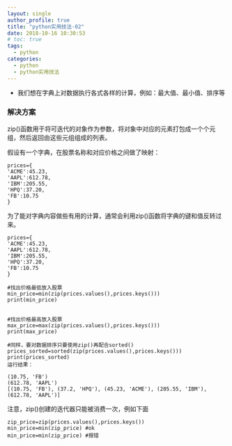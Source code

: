 ```yaml
---
layout: single
author_profile: true
title: "python实用技法-02"
date: 2018-10-16 10:30:53
# toc: true
tags:
  - python
categories:
  - python
  - python实用技法
---
```




* 我们想在字典上对数据执行各式各样的计算，例如：最大值、最小值、排序等

### 解决方案

zip()函数用于将可迭代的对象作为参数，将对象中对应的元素打包成一个个元组，然后返回由这些元组组成的列表。

假设有一个字典，在股票名称和对应价格之间做了映射：
```
prices={
'ACME':45.23,
'AAPL':612.78,
'IBM':205.55,
'HPQ':37.20,
'FB':10.75
}
```
为了能对字典内容做些有用的计算，通常会利用zip()函数将字典的键和值反转过来。
```
prices={
'ACME':45.23,
'AAPL':612.78,
'IBM':205.55,
'HPQ':37.20,
'FB':10.75
}
```

```
#找出价格最低放入股票
min_price=min(zip(prices.values(),prices.keys()))
print(min_price)


#找出价格最高放入股票
max_price=max(zip(prices.values(),prices.keys()))
print(max_price)

#同样，要对数据排序只要使用zip()再配合sorted()
prices_sorted=sorted(zip(prices.values(),prices.keys()))
print(prices_sorted)
运行结果：

(10.75, 'FB')
(612.78, 'AAPL')
[(10.75, 'FB'), (37.2, 'HPQ'), (45.23, 'ACME'), (205.55, 'IBM'), (612.78, 'AAPL')]
```
注意，zip()创建的迭代器只能被消费一次，例如下面

```
zip_price=zip(prices.values(),prices.keys())
min_price=min(zip_price) #ok
min_price=min(zip_price) #报错
```